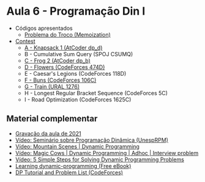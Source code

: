 # Aula 6 - Programação Din I

- Códigos apresentados
    - [Problema do Troco (Memoization)](./Códigos/troco_pd.cpp)
- [Contest](https://vjudge.net/contest/497731)
    - [A - Knapsack 1 (AtCoder dp_d)](./Códigos/Knapsack1.cpp)
    - B - Cumulative Sum Query (SPOJ CSUMQ)
    - [C - Frog 2 (AtCoder dp_b)](./Códigos/Frog2.cpp)
    - [D - Flowers (CodeForces 474D)](./Códigos/Flowers.cpp)
    - E - Caesar's Legions (CodeForces 118D)
    - [F - Buns (CodeForces 106C)](./Códigos/Buns.cpp)
    - [G - Train (URAL 1276)](./Códigos/Train.cpp)
    - H - Longest Regular Bracket Sequence (CodeForces 5C)
    - I - Road Optimization (CodeForces 1625C)


<h2>Material complementar</h2>

- [Gravação da aula de 2021](https://youtu.be/pL7I1ce1FUk)
- [Vídeo: Seminário sobre Programação Dinâmica (UnespRPM)](https://youtu.be/xYDOE8hG7Uk)
- [Vídeo: Mountain Scenes | Dynamic Programming](https://www.youtube.com/watch?v=pPgBZqY_Xh0)
- [Vídeo: Magic Cows | Dynamic Programming | Adhoc | Interview problem](https://www.youtube.com/watch?v=_tur2nPkIKo)
- [Vídeo: 5 Simple Steps for Solving Dynamic Programming Problems](https://www.youtube.com/watch?v=aPQY__2H3tE)
- [Learning dynamic-programming (Free eBook)](https://riptutorial.com/Download/dynamic-programming.pdf)
- [DP Tutorial and Problem List (CodeForces)](https://codeforces.com/blog/entry/67679)
